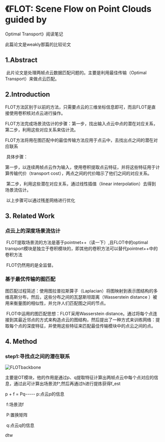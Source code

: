 # 《FLOT: Scene Flow on Point Clouds guided by
Optimal Transport》阅读笔记

此篇论文是weakly那篇的比较论文

## 1.Abstract

​	此片论文是处理两帧点云数据匹配问题的。主要是利用最佳传输（Optimal Transport）来做点云匹配。

## 2.Introduction

​	FLOT方法区别于以前的方法，只需要点云的三维坐标信息即可，而且FLOT是直接使用卷积核对点云进行操作。

​	FLOT方法完成场景流估计的步骤：第一步，找出输入点云中点的潜在对应关系，第二步，利用这些对应关系来估计流。

​	FLOT方法将用在图匹配中的最佳传输方法应用于点云中，去找出点之间的潜在对应联系

​	具体步骤：

​	第一步，以连续两帧点云作为输入，使用卷积提取点云特征，并将这些特征用于计算传输代价（transport cost），两点之间的代价暗示了他们之间的对应关系。

​	第二步，利用这些潜在对应关系，通过线性插值（linear interpolation）去得到场景流估计。

​	以上步骤可以通过残差网络进行优化

## 3. Related Work

### 点云上的深度场景流估计

​	FLOT提取场景流的方法是基于pointnet++（读一下）,且FLOT中的optimal transport模块是独立于卷积模块的，即其他的卷积方法可以替代pointnet++中的卷积方法

​	FLOT仍然用的是全监督。

### 基于最优传输的图匹配

​	图匹配过程简述：使用图拉普拉斯算子（Laplacian）将图映射到表示图结构的多维高斯分布，然后，这些分布之间的瓦瑟斯坦距离（Wasserstein distance ）被用来衡量图的相似性，并允许人们匹配图之间的节点。



​	FLOT中运用的图匹配思想：FLOT采用Wasserstein distance。通过将每个点连接到其最近邻点的方式来构造点云的图结构，然后提出了一种方式来训练网络：提取每个点的深度特征，并使用这些特征来匹配最佳传输模块中的点云之间的点。

## 4. Method

### step1:寻找点之间的潜在联系

![FLOTbackbone](../../picture/FLOTbackbone.png)

主要是OT模块，他的作用是通过p、q提取特征计算出两帧点云中每个点对应的信息，通过此可计算出场景流f^,然后再通过h进行提炼获得f_est



p + f = Pq----- p:点云p的信息

​						f:场景流f

​						P:置换矩阵

​						q:点云q的信息



dtw